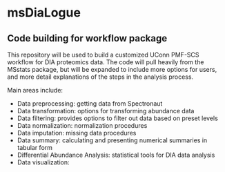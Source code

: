 # msDiaLogue

## Code building for workflow package

This repository will be used to build a customized UConn PMF-SCS workflow for DIA proteomics data. The code will pull heavily from the MSstats package, but will be expanded to include more options for users, and more detail explanations of the steps in the analysis process. 

Main areas include:

* Data preprocessing: getting data from Spectronaut
* Data transformation: options for transforming abundance data
* Data filtering: provides options to filter out data based on preset levels 
* Data normalization: normalization procedures
* Data imputation: missing data procedures
* Data summary: calculating and presenting numerical summaries in tabular form
* Differential Abundance Analysis: statistical tools for DIA data analysis
* Data visualization: 


